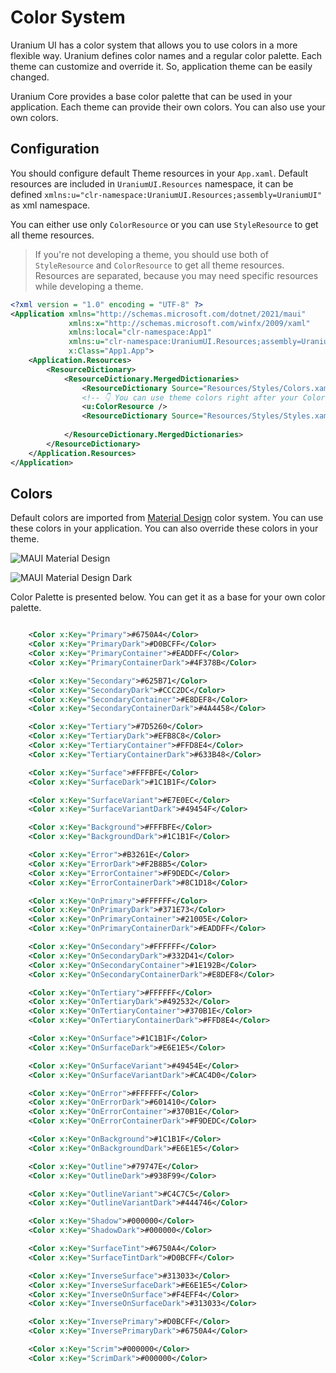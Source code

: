 # Color System
Uranium UI has a color system that allows you to use colors in a more flexible way. Uranium defines color names and a regular color palette. Each theme can customize and override it. So, application theme can be easily changed.

Uranium Core provides a base color palette that can be used in your application. Each theme can provide their own colors. You can also use your own colors.

## Configuration
You should configure default Theme resources in your `App.xaml`. Default resources are included in `UraniumUI.Resources` namespace, it can be defined `xmlns:u="clr-namespace:UraniumUI.Resources;assembly=UraniumUI"` as xml namespace.

You can either use only `ColorResource` or you can use `StyleResource` to get all theme resources. 

> If you're not developing a theme, you should use both of `StyleResource` and `ColorResource` to get all theme resources.
> Resources are separated, because you may need specific resources while developing a theme.

```xml
<?xml version = "1.0" encoding = "UTF-8" ?>
<Application xmlns="http://schemas.microsoft.com/dotnet/2021/maui"
             xmlns:x="http://schemas.microsoft.com/winfx/2009/xaml"
             xmlns:local="clr-namespace:App1"
             xmlns:u="clr-namespace:UraniumUI.Resources;assembly=UraniumUI"
             x:Class="App1.App">
    <Application.Resources>
        <ResourceDictionary>
            <ResourceDictionary.MergedDictionaries>
                <ResourceDictionary Source="Resources/Styles/Colors.xaml" />
                <!-- 👇 You can use theme colors right after your Colors.xaml -->
                <u:ColorResource />
                <ResourceDictionary Source="Resources/Styles/Styles.xaml" />
                
            </ResourceDictionary.MergedDictionaries>
        </ResourceDictionary>
    </Application.Resources>
</Application>
```

## Colors

Default colors are imported from [Material Design](https://m3.material.io/styles/color/the-color-system/tokens#7fd4440e-986d-443f-8b3a-4933bff16646) color system. You can use these colors in your application. You can also override these colors in your theme.

![MAUI Material Design](https://lh3.googleusercontent.com/KvS4VAUMcFwCX3FDFOzuAGoO6Okpk5JXhnCkzRx9ehxCML6-FZ_cdJw20-mDbifLYrbTlULpM_SvIhl9n_T9zjQtT78MDThbxeEvIb1brKq0=s0)

![MAUI Material Design Dark](https://lh3.googleusercontent.com/nQHmWgLpXxjfV9nC_xIabgJDagi5V3aBB9qbFRA_EHEkEeTaq3uh-rYwoXnkRqL1eHCobVjb8lmQgdistb_XNcCfVdsQqUC-h0hvje4j6Qk=s0)

Color Palette is presented below. You can get it as a base for your own color palette.

```xml

    <Color x:Key="Primary">#6750A4</Color>
    <Color x:Key="PrimaryDark">#D0BCFF</Color>
    <Color x:Key="PrimaryContainer">#EADDFF</Color>
    <Color x:Key="PrimaryContainerDark">#4F378B</Color>

    <Color x:Key="Secondary">#625B71</Color>
    <Color x:Key="SecondaryDark">#CCC2DC</Color>
    <Color x:Key="SecondaryContainer">#E8DEF8</Color>
    <Color x:Key="SecondaryContainerDark">#4A4458</Color>

    <Color x:Key="Tertiary">#7D5260</Color>
    <Color x:Key="TertiaryDark">#EFB8C8</Color>
    <Color x:Key="TertiaryContainer">#FFD8E4</Color>
    <Color x:Key="TertiaryContainerDark">#633B48</Color>

    <Color x:Key="Surface">#FFFBFE</Color>
    <Color x:Key="SurfaceDark">#1C1B1F</Color>

    <Color x:Key="SurfaceVariant">#E7E0EC</Color>
    <Color x:Key="SurfaceVariantDark">#49454F</Color>

    <Color x:Key="Background">#FFFBFE</Color>
    <Color x:Key="BackgroundDark">#1C1B1F</Color>

    <Color x:Key="Error">#B3261E</Color>
    <Color x:Key="ErrorDark">#F2B8B5</Color>
    <Color x:Key="ErrorContainer">#F9DEDC</Color>
    <Color x:Key="ErrorContainerDark">#8C1D18</Color>

    <Color x:Key="OnPrimary">#FFFFFF</Color>
    <Color x:Key="OnPrimaryDark">#371E73</Color>
    <Color x:Key="OnPrimaryContainer">#21005E</Color>
    <Color x:Key="OnPrimaryContainerDark">#EADDFF</Color>

    <Color x:Key="OnSecondary">#FFFFFF</Color>
    <Color x:Key="OnSecondaryDark">#332D41</Color>
    <Color x:Key="OnSecondaryContainer">#1E192B</Color>
    <Color x:Key="OnSecondaryContainerDark">#E8DEF8</Color>

    <Color x:Key="OnTertiary">#FFFFFF</Color>
    <Color x:Key="OnTertiaryDark">#492532</Color>
    <Color x:Key="OnTertiaryContainer">#370B1E</Color>
    <Color x:Key="OnTertiaryContainerDark">#FFD8E4</Color>

    <Color x:Key="OnSurface">#1C1B1F</Color>
    <Color x:Key="OnSurfaceDark">#E6E1E5</Color>

    <Color x:Key="OnSurfaceVariant">#49454E</Color>
    <Color x:Key="OnSurfaceVariantDark">#CAC4D0</Color>

    <Color x:Key="OnError">#FFFFFF</Color>
    <Color x:Key="OnErrorDark">#601410</Color>
    <Color x:Key="OnErrorContainer">#370B1E</Color>
    <Color x:Key="OnErrorContainerDark">#F9DEDC</Color>

    <Color x:Key="OnBackground">#1C1B1F</Color>
    <Color x:Key="OnBackgroundDark">#E6E1E5</Color>

    <Color x:Key="Outline">#79747E</Color>
    <Color x:Key="OutlineDark">#938F99</Color>

    <Color x:Key="OutlineVariant">#C4C7C5</Color>
    <Color x:Key="OutlineVariantDark">#444746</Color>

    <Color x:Key="Shadow">#000000</Color>
    <Color x:Key="ShadowDark">#000000</Color>

    <Color x:Key="SurfaceTint">#6750A4</Color>
    <Color x:Key="SurfaceTintDark">#D0BCFF</Color>

    <Color x:Key="InverseSurface">#313033</Color>
    <Color x:Key="InverseSurfaceDark">#E6E1E5</Color>
    <Color x:Key="InverseOnSurface">#F4EFF4</Color>
    <Color x:Key="InverseOnSurfaceDark">#313033</Color>

    <Color x:Key="InversePrimary">#D0BCFF</Color>
    <Color x:Key="InversePrimaryDark">#6750A4</Color>

    <Color x:Key="Scrim">#000000</Color>
    <Color x:Key="ScrimDark">#000000</Color>
```

